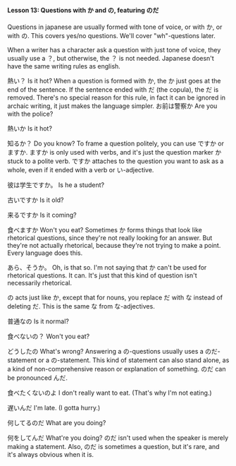 
#### Lesson 13: Questions with か and の, featuring のだ


Questions in japanese are usually formed with tone of voice, or with か, or with の. This covers yes/no questions. We'll cover "wh"-questions later.


When a writer has a character ask a question with just tone of voice, they usually use a ？, but otherwise, the ？ is not needed. Japanese doesn't have the same writing rules as english.


熱い？ Is it hot?
When a question is formed with か, the か just goes at the end of the sentence. If the sentence ended with だ (the copula), the だ is removed. There's no special reason for this rule, in fact it can be ignored in archaic writing, it just makes the language simpler.
お前は警察か Are you with the police?  

熱いか Is it hot?  

知るか？ Do you know?
To frame a question politely, you can use ですか or ますか. ますか is only used with verbs, and it's just the question marker か stuck to a polite verb. ですか attaches to the question you want to ask as a whole, even if it ended with a verb or い-adjective.


彼は学生ですか。 Is he a student?  

古いですか Is it old?  

来るですか Is it coming?  

食べますか Won't you eat?
Sometimes か forms things that look like rhetorical questions, since they're not really looking for an answer. But they're not actually rhetorical, because they're not trying to make a point. Every language does this.


あら、そうか。 Oh, is that so.
I'm not saying that か can't be used for rhetorical questions. It can. It's just that this kind of question isn't necessarily rhetorical.


の acts just like か, except that for nouns, you replace だ with な instead of deleting だ. This is the same な from な-adjectives.


普通なの Is it normal?  

食べないの？ Won't you eat?  

どうしたの What's wrong?
Answering a の-questions usually uses a のだ-statement or a の-statement. This kind of statement can also stand alone, as a kind of non-comprehensive reason or explanation of something. のだ can be pronounced んだ.


食べたくないのよ I don't really want to eat. (That's why I'm not eating.)  

遅いんだ I'm late. (I gotta hurry.)  

何してるのだ What are you doing?  

何をしてんだ What're you doing?
のだ isn't used when the speaker is merely making a statement. Also, のだ is sometimes a question, but it's rare, and it's always obvious when it is.






